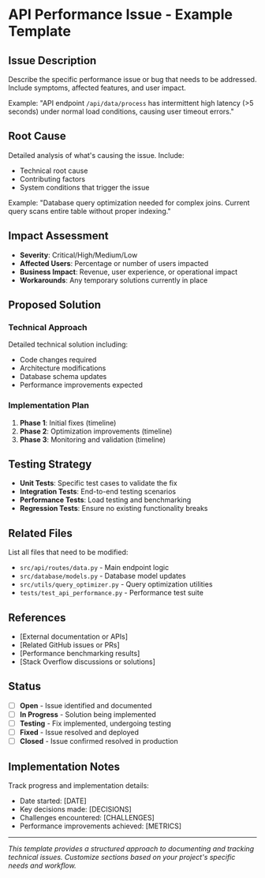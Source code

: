 # API Performance Issue - Example Template

## Issue Description

Describe the specific performance issue or bug that needs to be addressed. Include symptoms, affected features, and user impact.

Example: "API endpoint `/api/data/process` has intermittent high latency (>5 seconds) under normal load conditions, causing user timeout errors."

## Root Cause

Detailed analysis of what's causing the issue. Include:
- Technical root cause
- Contributing factors
- System conditions that trigger the issue

Example: "Database query optimization needed for complex joins. Current query scans entire table without proper indexing."

## Impact Assessment

- **Severity**: Critical/High/Medium/Low
- **Affected Users**: Percentage or number of users impacted
- **Business Impact**: Revenue, user experience, or operational impact
- **Workarounds**: Any temporary solutions currently in place

## Proposed Solution

### Technical Approach
Detailed technical solution including:
- Code changes required
- Architecture modifications
- Database schema updates
- Performance improvements expected

### Implementation Plan
1. **Phase 1**: Initial fixes (timeline)
2. **Phase 2**: Optimization improvements (timeline)
3. **Phase 3**: Monitoring and validation (timeline)

## Testing Strategy

- **Unit Tests**: Specific test cases to validate the fix
- **Integration Tests**: End-to-end testing scenarios
- **Performance Tests**: Load testing and benchmarking
- **Regression Tests**: Ensure no existing functionality breaks

## Related Files

List all files that need to be modified:
- `src/api/routes/data.py` - Main endpoint logic
- `src/database/models.py` - Database model updates
- `src/utils/query_optimizer.py` - Query optimization utilities
- `tests/test_api_performance.py` - Performance test suite

## References

- [External documentation or APIs]
- [Related GitHub issues or PRs]
- [Performance benchmarking results]
- [Stack Overflow discussions or solutions]

## Status

- [ ] **Open** - Issue identified and documented
- [ ] **In Progress** - Solution being implemented
- [ ] **Testing** - Fix implemented, undergoing testing
- [ ] **Fixed** - Issue resolved and deployed
- [ ] **Closed** - Issue confirmed resolved in production

## Implementation Notes

Track progress and implementation details:
- Date started: [DATE]
- Key decisions made: [DECISIONS]
- Challenges encountered: [CHALLENGES]
- Performance improvements achieved: [METRICS]

---

*This template provides a structured approach to documenting and tracking technical issues. Customize sections based on your project's specific needs and workflow.*